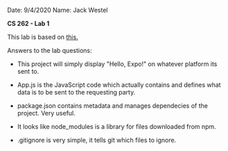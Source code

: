 Date: 9/4/2020
Name: Jack Westel

**CS 262 - Lab 1**

This lab is based on [this.](https://cs.calvin.edu/courses/cs/262/kvlinden/01introduction/lab.html)

Answers to the lab questions:

- This project will simply display "Hello, Expo!" on whatever platform its sent to.

- App.js is the JavaScript code which actually contains and defines what data is to be sent to the requesting party.

- package.json contains metadata and manages dependecies of the project. Very useful.

- It looks like node_modules is a library for files downloaded from npm.

- .gitignore is very simple, it tells git which files to ignore.